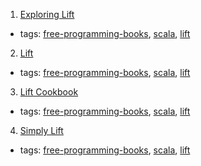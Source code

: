 1. [Exploring Lift](http://exploring.liftweb.net)
  * tags: [free-programming-books](tags/free-programming-books.md), [scala](tags/scala.md), [lift](tags/lift.md)
2. [Lift](https://github.com/tjweir/liftbook)
  * tags: [free-programming-books](tags/free-programming-books.md), [scala](tags/scala.md), [lift](tags/lift.md)
3. [Lift Cookbook](http://chimera.labs.oreilly.com/books/1234000000030/index.html)
  * tags: [free-programming-books](tags/free-programming-books.md), [scala](tags/scala.md), [lift](tags/lift.md)
4. [Simply Lift](http://simply.liftweb.net/Simply_Lift.pdf)
  * tags: [free-programming-books](tags/free-programming-books.md), [scala](tags/scala.md), [lift](tags/lift.md)
